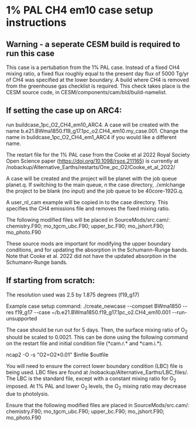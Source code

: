 # 1% PAL CH4 em10 case setup instructions

## Warning - a seperate CESM build is required to run this case

This case is a pertubation from the 1% PAL case. Instead of a fixed CH</sub>4</sub> mixing ratio, a fixed flux roughly equal to the present day flux of 5000 Tg/yr of CH</sub>4</sub> was specified at the lower boundary. A build where CH</sub>4</sub> is removed from the greenhouse gas checklist is required. This check takes place is the CESM source code, in CESM/components/cam/bld/build-namelist.

## If setting the case up on ARC4:

run buildcase_1pc_O2_CH4_em10_ARC4. A case will be created with the name b.e21.BWma1850.f19_g17.1pc_o2.CH4_em10.my_case.001. Change the name in buildcase_1pc_O2_CH4_em1_ARC4 if you would like a different name.

The restart file for the 1% PAL case from the Cooke et al 2022 Royal Society Open Science paper (https://doi.org/10.1098/rsos.211165) is currently at /nobackup/Alternative_Earths/restarts/One_pc_O2/Cooke_et_al_2022/

A case will be created and the project will be planet with the job queue planet.q. If switching to the main queue, n the case directory, ./xmlchange the project to be blank (no input) and the job queue to be 40core-192G.q.

A user_nl_cam example will be copied in to the case directory. This specifies the CH</sub>4</sub> emissions file and removes the fixed mixing ratio. 

The following modified files will be placed in SourceMods/src.cam/:
chemistry.F90; mo_tgcm_ubc.F90; upper_bc.F90; mo_jshort.F90; mo_photo.F90

These source mods are important for modifying the upper boundary conditions, and for updating the absorption in the Schumann-Runge bands. Note that Cooke et al. 2022 did not have the updated absorption in the Schumann-Runge bands.

## If starting from scratch:

The resolution used was 2.5 by 1.875 degrees (f19_g17)

Example case setup command:
./create_newcase --compset BWma1850 --res f19_g17 --case ~/b.e21.BWma1850.f19_g17.1pc_o2.CH4_em10.001 --run-unsupported

The case should be run out for 5 days. Then, the surface mixing ratio of O<sub>2</sub> should be scaled to 0.0021. This can be done using the following command on the restart file and initial condition file (\*cam.r.\* and \*cam.i.\*).

ncap2 -O -s "O2=O2\*0.01" $infile $outfile

You will need to ensure the correct lower boundary condition (LBC) file is being used. LBC files are found at /nobackup/Alternative_Earths/LBC_files/. The LBC is the standard file, except with a constant mixing ratio for O<sub>2</sub> imposed. At 1% PAL and lower O<sub>2</sub> levels, the O<sub>2</sub> mixing ratio may decrease due to photolysis.

Ensure that the following modified files are placed in SourceMods/src.cam/:
chemistry.F90; mo_tgcm_ubc.F90; upper_bc.F90; mo_jshort.F90; mo_photo.F90


